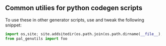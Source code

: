 ## Common utilies for python codegen scripts

To use these in other generator scripts, use and tweak the following snippet:

```python
import os,site; site.addsitedir(os.path.join(os.path.dirname(__file__), "../"))
from pal_genutils import foo
```
